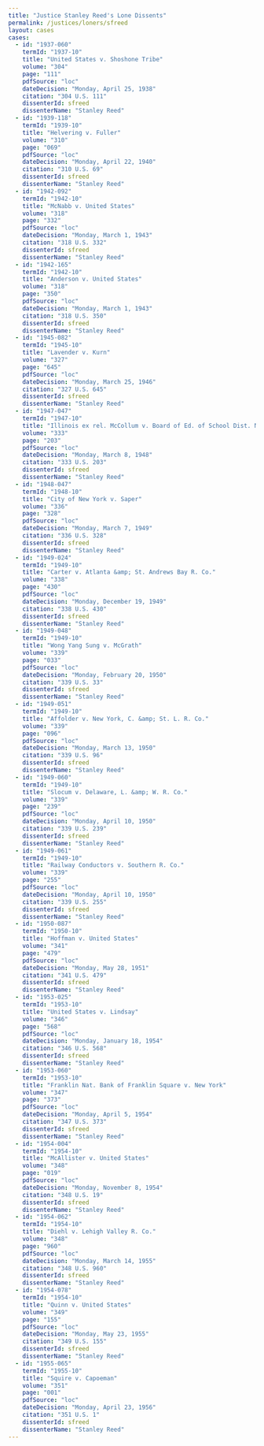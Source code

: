 ```yaml
---
title: "Justice Stanley Reed's Lone Dissents"
permalink: /justices/loners/sfreed
layout: cases
cases:
  - id: "1937-060"
    termId: "1937-10"
    title: "United States v. Shoshone Tribe"
    volume: "304"
    page: "111"
    pdfSource: "loc"
    dateDecision: "Monday, April 25, 1938"
    citation: "304 U.S. 111"
    dissenterId: sfreed
    dissenterName: "Stanley Reed"
  - id: "1939-118"
    termId: "1939-10"
    title: "Helvering v. Fuller"
    volume: "310"
    page: "069"
    pdfSource: "loc"
    dateDecision: "Monday, April 22, 1940"
    citation: "310 U.S. 69"
    dissenterId: sfreed
    dissenterName: "Stanley Reed"
  - id: "1942-092"
    termId: "1942-10"
    title: "McNabb v. United States"
    volume: "318"
    page: "332"
    pdfSource: "loc"
    dateDecision: "Monday, March 1, 1943"
    citation: "318 U.S. 332"
    dissenterId: sfreed
    dissenterName: "Stanley Reed"
  - id: "1942-165"
    termId: "1942-10"
    title: "Anderson v. United States"
    volume: "318"
    page: "350"
    pdfSource: "loc"
    dateDecision: "Monday, March 1, 1943"
    citation: "318 U.S. 350"
    dissenterId: sfreed
    dissenterName: "Stanley Reed"
  - id: "1945-082"
    termId: "1945-10"
    title: "Lavender v. Kurn"
    volume: "327"
    page: "645"
    pdfSource: "loc"
    dateDecision: "Monday, March 25, 1946"
    citation: "327 U.S. 645"
    dissenterId: sfreed
    dissenterName: "Stanley Reed"
  - id: "1947-047"
    termId: "1947-10"
    title: "Illinois ex rel. McCollum v. Board of Ed. of School Dist. No. 71, Champaign Cty."
    volume: "333"
    page: "203"
    pdfSource: "loc"
    dateDecision: "Monday, March 8, 1948"
    citation: "333 U.S. 203"
    dissenterId: sfreed
    dissenterName: "Stanley Reed"
  - id: "1948-047"
    termId: "1948-10"
    title: "City of New York v. Saper"
    volume: "336"
    page: "328"
    pdfSource: "loc"
    dateDecision: "Monday, March 7, 1949"
    citation: "336 U.S. 328"
    dissenterId: sfreed
    dissenterName: "Stanley Reed"
  - id: "1949-024"
    termId: "1949-10"
    title: "Carter v. Atlanta &amp; St. Andrews Bay R. Co."
    volume: "338"
    page: "430"
    pdfSource: "loc"
    dateDecision: "Monday, December 19, 1949"
    citation: "338 U.S. 430"
    dissenterId: sfreed
    dissenterName: "Stanley Reed"
  - id: "1949-048"
    termId: "1949-10"
    title: "Wong Yang Sung v. McGrath"
    volume: "339"
    page: "033"
    pdfSource: "loc"
    dateDecision: "Monday, February 20, 1950"
    citation: "339 U.S. 33"
    dissenterId: sfreed
    dissenterName: "Stanley Reed"
  - id: "1949-051"
    termId: "1949-10"
    title: "Affolder v. New York, C. &amp; St. L. R. Co."
    volume: "339"
    page: "096"
    pdfSource: "loc"
    dateDecision: "Monday, March 13, 1950"
    citation: "339 U.S. 96"
    dissenterId: sfreed
    dissenterName: "Stanley Reed"
  - id: "1949-060"
    termId: "1949-10"
    title: "Slocum v. Delaware, L. &amp; W. R. Co."
    volume: "339"
    page: "239"
    pdfSource: "loc"
    dateDecision: "Monday, April 10, 1950"
    citation: "339 U.S. 239"
    dissenterId: sfreed
    dissenterName: "Stanley Reed"
  - id: "1949-061"
    termId: "1949-10"
    title: "Railway Conductors v. Southern R. Co."
    volume: "339"
    page: "255"
    pdfSource: "loc"
    dateDecision: "Monday, April 10, 1950"
    citation: "339 U.S. 255"
    dissenterId: sfreed
    dissenterName: "Stanley Reed"
  - id: "1950-087"
    termId: "1950-10"
    title: "Hoffman v. United States"
    volume: "341"
    page: "479"
    pdfSource: "loc"
    dateDecision: "Monday, May 28, 1951"
    citation: "341 U.S. 479"
    dissenterId: sfreed
    dissenterName: "Stanley Reed"
  - id: "1953-025"
    termId: "1953-10"
    title: "United States v. Lindsay"
    volume: "346"
    page: "568"
    pdfSource: "loc"
    dateDecision: "Monday, January 18, 1954"
    citation: "346 U.S. 568"
    dissenterId: sfreed
    dissenterName: "Stanley Reed"
  - id: "1953-060"
    termId: "1953-10"
    title: "Franklin Nat. Bank of Franklin Square v. New York"
    volume: "347"
    page: "373"
    pdfSource: "loc"
    dateDecision: "Monday, April 5, 1954"
    citation: "347 U.S. 373"
    dissenterId: sfreed
    dissenterName: "Stanley Reed"
  - id: "1954-004"
    termId: "1954-10"
    title: "McAllister v. United States"
    volume: "348"
    page: "019"
    pdfSource: "loc"
    dateDecision: "Monday, November 8, 1954"
    citation: "348 U.S. 19"
    dissenterId: sfreed
    dissenterName: "Stanley Reed"
  - id: "1954-062"
    termId: "1954-10"
    title: "Diehl v. Lehigh Valley R. Co."
    volume: "348"
    page: "960"
    pdfSource: "loc"
    dateDecision: "Monday, March 14, 1955"
    citation: "348 U.S. 960"
    dissenterId: sfreed
    dissenterName: "Stanley Reed"
  - id: "1954-078"
    termId: "1954-10"
    title: "Quinn v. United States"
    volume: "349"
    page: "155"
    pdfSource: "loc"
    dateDecision: "Monday, May 23, 1955"
    citation: "349 U.S. 155"
    dissenterId: sfreed
    dissenterName: "Stanley Reed"
  - id: "1955-065"
    termId: "1955-10"
    title: "Squire v. Capoeman"
    volume: "351"
    page: "001"
    pdfSource: "loc"
    dateDecision: "Monday, April 23, 1956"
    citation: "351 U.S. 1"
    dissenterId: sfreed
    dissenterName: "Stanley Reed"
---
```

